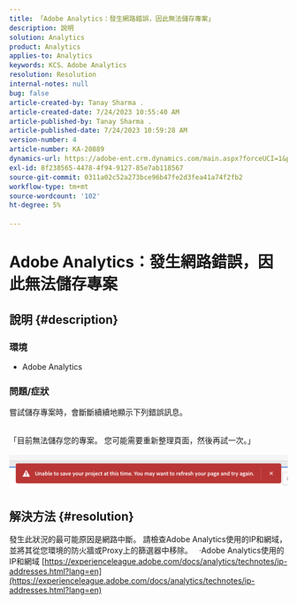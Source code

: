 ```yaml
---
title: 「Adobe Analytics：發生網路錯誤，因此無法儲存專案」
description: 說明
solution: Analytics
product: Analytics
applies-to: Analytics
keywords: KCS、Adobe Analytics
resolution: Resolution
internal-notes: null
bug: false
article-created-by: Tanay Sharma .
article-created-date: 7/24/2023 10:55:40 AM
article-published-by: Tanay Sharma .
article-published-date: 7/24/2023 10:59:28 AM
version-number: 4
article-number: KA-20889
dynamics-url: https://adobe-ent.crm.dynamics.com/main.aspx?forceUCI=1&pagetype=entityrecord&etn=knowledgearticle&id=96e8609b-102a-ee11-bdf4-6045bd006239
exl-id: 8f238565-4478-4f94-9127-85e7ab118567
source-git-commit: 0311a02c52a273bce96b47fe2d3fea41a74f2fb2
workflow-type: tm+mt
source-wordcount: '102'
ht-degree: 5%

---
```


# Adobe Analytics：發生網路錯誤，因此無法儲存專案

## 說明 {#description}


### 環境

- Adobe Analytics


### 問題/症狀

嘗試儲存專案時，會斷斷續續地顯示下列錯誤訊息。

<br>「目前無法儲存您的專案。 您可能需要重新整理頁面，然後再試一次。」<br><br>![](assets/___97e8609b-102a-ee11-bdf4-6045bd006239___.png)

## 解決方法 {#resolution}


發生此狀況的最可能原因是網路中斷。 請檢查Adobe Analytics使用的IP和網域，並將其從您環境的防火牆或Proxy上的篩選器中移除。
 
·Adobe Analytics使用的IP和網域
[https://experienceleague.adobe.com/docs/analytics/technotes/ip-addresses.html?lang=en](https://experienceleague.adobe.com/docs/analytics/technotes/ip-addresses.html?lang=en)
